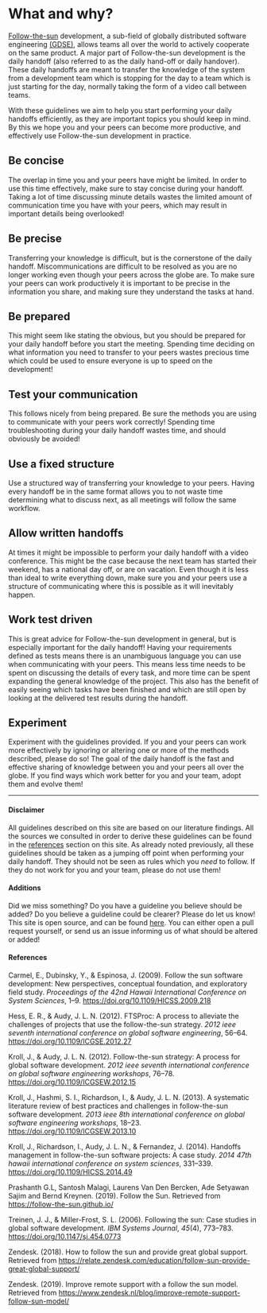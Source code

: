 # What and why?
[Follow-the-sun](https://en.wikipedia.org/wiki/Follow-the-sun) development, a sub-field of globally distributed software engineering [(GDSE)](https://en.wikipedia.org/wiki/Distributed_development#Globally_Distributed_Software_Engineering), allows teams all over the world to actively cooperate on the same product. A major part of Follow-the-sun development is the daily handoff (also referred to as the daily hand-off or daily handover). These daily handoffs are meant to transfer the knowledge of the system from a development team which is stopping for the day to a team which is just starting for the day, normally taking the form of a video call between teams.

With these guidelines we aim to help you start performing your daily handoffs efficiently, as they are important topics you should keep in mind. By this we hope you and your peers can become more productive, and effectively use Follow-the-sun development in practice.

## Be concise
The overlap in time you and your peers have might be limited. In order to use this time effectively, make sure to stay concise during your handoff. Taking a lot of time discussing minute details wastes the limited amount of communication time you have with your peers, which may result in important details being overlooked!

## Be precise
Transferring your knowledge is difficult, but is the cornerstone of the daily handoff. Miscommunications are difficult to be resolved as you are no longer working even though your peers across the globe are. To make sure your peers can work productively it is important to be precise in the information you share, and making sure they understand the tasks at hand.

## Be prepared
This might seem like stating the obvious, but you should be prepared for your daily handoff before you start the meeting. Spending time deciding on what information you need to transfer to your peers wastes precious time which could be used to ensure everyone is up to speed on the development!

## Test your communication
This follows nicely from being prepared. Be sure the methods you are using to communicate with your peers work correctly! Spending time troubleshooting during your daily handoff wastes time, and should obviously be avoided!

## Use a fixed structure
Use a structured way of transferring your knowledge to your peers. Having every handoff be in the same format allows you to not waste time determining what to discuss next, as all meetings will follow the same workflow.

## Allow written handoffs
At times it might be impossible to perform your daily handoff with a video conference. This might be the case because the next team has started their weekend, has a national day off, or are on vacation. Even though it is less than ideal to write everything down, make sure you and your peers use a structure of communicating where this is possible as it will inevitably happen.

## Work test driven
This is great advice for Follow-the-sun development in general, but is especially important for the daily handoff! Having your requirements defined as tests means there is an unambiguous language you can use when communicating with your peers. This means less time needs to be spent on discussing the details of every task, and more time can be spent expanding the general knowledge of the project. This also has the benefit of easily seeing which tasks have been finished and which are still open by looking at the delivered test results during the handoff.

## Experiment
Experiment with the guidelines provided. If you and your peers can work more effectively by ignoring or altering one or more of the methods described, please do so! The goal of the daily handoff is the fast and effective sharing of knowledge between you and your peers all over the globe. If you find ways which work better for you and your team, adopt them and evolve them!

<hr>

#### Disclaimer
All guidelines described on this site are based on our literature findings. All the sources we consulted in order to derive these guidelines can be found in the [references](#references) section on this site. As already noted previously, all these guidelines should be taken as a jumping off point when performing your daily handoff. They should not be seen as rules which you _need_ to follow. If they do not work for you and your team, please do not use them!

#### Additions
Did we miss something? Do you have a guideline you believe should be added? Do you believe a guideline could be clearer? Please do let us know! This site is open source, and can be found [here](https://github.com/geweldig/daily-handoff). You can either open a pull request yourself, or send us an issue informing us of what should be altered or added! 

#### References
Carmel, E., Dubinsky, Y., & Espinosa, J. (2009). Follow the sun software development: New perspectives, conceptual foundation, and exploratory field study. *Proceedings of the 42nd Hawaii International Conference on System Sciences*, 1–9. <https://doi.org/10.1109/HICSS.2009.218>

Hess, E. R., & Audy, J. L. N. (2012). FTSProc: A process to alleviate the challenges of projects that use the follow-the-sun strategy. *2012 ieee seventh international conference on global software engineering*, 56–64. <https://doi.org/10.1109/ICGSE.2012.27>

Kroll, J., & Audy, J. L. N. (2012). Follow-the-sun strategy: A process for global software development. *2012 ieee seventh international conference on global software engineering workshops*, 76–78. <https://doi.org/10.1109/ICGSEW.2012.15>

Kroll, J., Hashmi, S. I., Richardson, I., & Audy, J. L. N. (2013). A systematic literature review of best practices and challenges in follow-the-sun software development. *2013 ieee 8th international conference on global software engineering workshops*, 18–23. <https://doi.org/10.1109/ICGSEW.2013.10>

Kroll, J., Richardson, I., Audy, J. L. N., & Fernandez, J. (2014). Handoffs management in follow-the-sun software projects: A case study. *2014 47th hawaii international conference on system sciences*, 331–339. <https://doi.org/10.1109/HICSS.2014.49>

Prashanth G.L, Santosh Malagi, Laurens Van Den Bercken, Ade Setyawan Sajim and Bernd Kreynen. (2019). Follow the Sun. Retrieved from <https://follow-the-sun.github.io/>

Treinen, J. J., & Miller-Frost, S. L. (2006). Following the sun: Case studies in global software development. *IBM Systems Journal*, *45*(4), 773–783. <https://doi.org/10.1147/sj.454.0773>

Zendesk. (2018). How to follow the sun and provide great global support. Retrieved from <https://relate.zendesk.com/education/follow-sun-provide-great-global-support/>

Zendesk. (2019). Improve remote support with a follow the sun model. Retrieved from <https://www.zendesk.nl/blog/improve-remote-support-follow-sun-model/>
